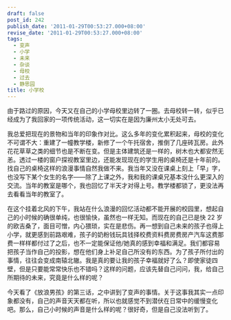 ```yaml
---
draft: false
post_id: 242
publish_date: '2011-01-29T00:53:27.000+08:00'
revise_date: '2011-01-29T00:53:27.000+08:00'
tags:
  - 变声
  - 小学
  - 未来
  - 杂谈
  - 母校
  - 过去
  - 静思园
title: 小学校
---
```


由于路过的原因，今天又在自己的小学母校里边转了一圈。去母校转一转，似乎已经成为了我回家的一项传统活动，这一切实在是因为廉州太小无处可去。

我总爱把现在的景物和当年的印象作对比。这么多年的变化累积起来，母校的变化不可谓不大：重建了一幢教学楼，新修了一个午托宿舍，推倒了几座砖瓦房。此外花花草草之类的细节也是不断在变。但是主体建筑还是一样的，树木也大都安然无恙。透过一楼的窗户探视教室里边，还能发现现在的学生用的桌椅还是十年前的。找自己的桌椅这样的浪漫事情自然我做不来。我当年又没在课桌上刻上「早」字，也没写下某个女生的名字——除了上课之外，我和我的课桌兄基本没什么更深入的交流。当年的教室是哪个，我也回忆了半天才对得上号。教学楼都锁了，更没法再去看看当年的教室了。

在这个挂着北风的下午，我站在什么浪漫的回忆活动都不能开展的校园里，想起自己的小时候的确很单纯，也很愉快，虽然也一样无知。而现在的自己已是快 22 岁的欧吉桑了，面目可憎，内心猥琐，实在是悲伤。再一想到自己未来的孩子也得上小学，就更感到前路艰难，孩子的奶粉钱玩具钱择校费资料费房费房产汽车这费那费一样样都付过了之后，也不一定能保证他/她真的感到幸福和满足。我们都容易把孩子当作自己的投影，想在他们身上补足自己所没有的东西。为了孩子所付出的事情，往往会变成南辕北辙。我是真的要让我的孩子幸福就好了么？即使家徒四壁，但是只要能常常快乐也不错吗？这样的问题，应该先替自己问问，我，给自己所期待的未来，究竟是什么样的呢？

今天看了《放浪男孩》的第三话，之中讲到了变声的事情。关于这事我其实一点印象都没有，自己的声音天天都在听，所以也就感觉不到潜伏在日常中的缓慢变化吧。那么，自己小时候的声音是什么样的呢？很好奇，但是自己没法听到了。
